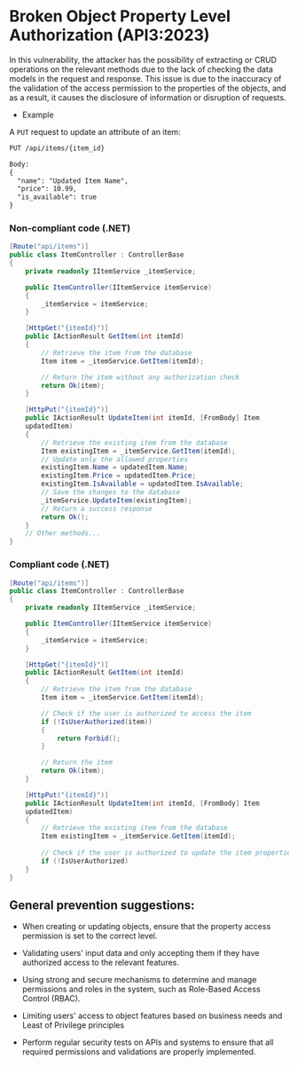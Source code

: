 # Broken Object Property Level Authorization (API3:2023)
In this vulnerability, the attacker has the possibility of extracting or CRUD operations on the relevant methods due to the lack of checking the data models in the request and response.
This issue is due to the inaccuracy of the validation of the access permission to the properties of the objects, and as a result, it causes the disclosure of information or disruption of requests.

* Example

A `PUT` request to update an attribute of an item:

```html
PUT /api/items/{item_id}

Body:
{
  "name": "Updated Item Name",
  "price": 10.99,
  "is_available": true
}
```

### Non-compliant code (.NET)
```c#
[Route("api/items")]
public class ItemController : ControllerBase
{
    private readonly IItemService _itemService;

    public ItemController(IItemService itemService)
    {
        _itemService = itemService;
    }

    [HttpGet("{itemId}")]
    public IActionResult GetItem(int itemId)
    {
        // Retrieve the item from the database
        Item item = _itemService.GetItem(itemId);

        // Return the item without any authorization check
        return Ok(item);
    }

    [HttpPut("{itemId}")]
    public IActionResult UpdateItem(int itemId, [FromBody] Item
    updatedItem)
    {
        // Retrieve the existing item from the database
        Item existingItem = _itemService.GetItem(itemId);
        // Update only the allowed properties
        existingItem.Name = updatedItem.Name;
        existingItem.Price = updatedItem.Price;
        existingItem.IsAvailable = updatedItem.IsAvailable;
        // Save the changes to the database
        _itemService.UpdateItem(existingItem);
        // Return a success response
        return Ok();
    }
    // Other methods...
}
```

### Compliant code (.NET)
```c#
[Route("api/items")]
public class ItemController : ControllerBase
{
    private readonly IItemService _itemService;

    public ItemController(IItemService itemService)
    {
        _itemService = itemService;
    }

    [HttpGet("{itemId}")]
    public IActionResult GetItem(int itemId)
    {
        // Retrieve the item from the database
        Item item = _itemService.GetItem(itemId);

        // Check if the user is authorized to access the item
        if (!IsUserAuthorized(item))
        {
            return Forbid();
        }

        // Return the item
        return Ok(item);
    }

    [HttpPut("{itemId}")]
    public IActionResult UpdateItem(int itemId, [FromBody] Item
    updatedItem)
    {
        // Retrieve the existing item from the database
        Item existingItem = _itemService.GetItem(itemId);
        
        // Check if the user is authorized to update the item properties
        if (!IsUserAuthorized)
    }
}
```

## General prevention suggestions:
* When creating or updating objects, ensure that the property access permission is set to the correct level.

* Validating users' input data and only accepting them if they have authorized access to the relevant features.

* Using strong and secure mechanisms to determine and manage permissions and roles in the system, such as Role-Based Access Control (RBAC).

* Limiting users' access to object features based on business needs and Least of Privilege principles

* Perform regular security tests on APIs and systems to ensure that all required permissions and validations are properly implemented.




























































































